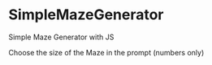 # SimpleMazeGenerator
Simple Maze Generator with JS

Choose the size of the Maze in the prompt (numbers only)
